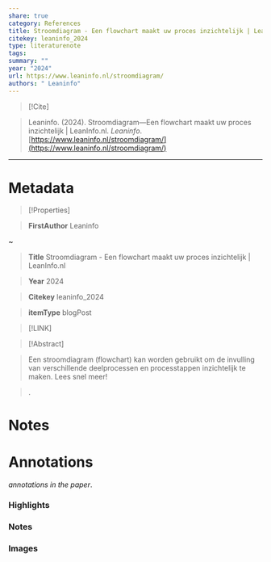 ```yaml
---
share: true
category: References
title: Stroomdiagram - Een flowchart maakt uw proces inzichtelijk | LeanInfo.nl
citekey: leaninfo_2024
type: literaturenote
tags: 
summary: ""
year: "2024"
url: https://www.leaninfo.nl/stroomdiagram/
authors: " Leaninfo"
---
```

  
> [!Cite]   
> Leaninfo. (2024). Stroomdiagram—Een flowchart maakt uw proces inzichtelijk | LeanInfo.nl. _Leaninfo_. [https://www.leaninfo.nl/stroomdiagram/](https://www.leaninfo.nl/stroomdiagram/)  
  
  
---  
  
# Metadata  
  
>[!Properties]  
> **FirstAuthor** Leaninfo    
~      
> **Title** Stroomdiagram - Een flowchart maakt uw proces inzichtelijk | LeanInfo.nl    
> **Year** 2024     
> **Citekey** leaninfo_2024    
> **itemType** blogPost      
  
> [!LINK]   
>    
  
> [!Abstract]  
>  
> Een stroomdiagram (flowchart) kan worden gebruikt om de invulling van verschillende deelprocessen en processtappen inzichtelijk te maken. Lees snel meer!  
>.  
>   
# Notes  
  
>>  
  
  
# Annotations  
_annotations in the paper_.  
### Highlights  
  
  
  
### Notes  
  
  
  
### Images  
  

